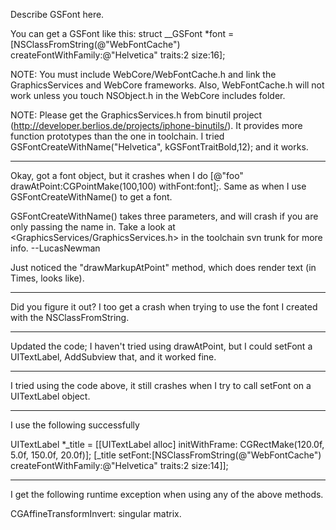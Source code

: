 Describe GSFont here.

You can get a GSFont like this:
struct __GSFont *font = [NSClassFromString(@"WebFontCache") createFontWithFamily:@"Helvetica" traits:2 size:16];

NOTE: You must include WebCore/WebFontCache.h and link the GraphicsServices and WebCore frameworks. Also, WebFontCache.h will not work unless you touch NSObject.h in the WebCore includes folder.

NOTE: Please get the GraphicsServices.h from binutil project (http://developer.berlios.de/projects/iphone-binutils/). It provides more function prototypes than the one in toolchain. I tried  GSFontCreateWithName("Helvetica", kGSFontTraitBold,12); and it works.

----
Okay, got a font object, but it crashes when I do [@"foo" drawAtPoint:CGPointMake(100,100) withFont:font];. Same as when I use GSFontCreateWithName() to get a font.

GSFontCreateWithName() takes three parameters, and will crash if you are only passing the name in. Take a look at <GraphicsServices/GraphicsServices.h> in the toolchain svn trunk for more info. --LucasNewman

Just noticed the "drawMarkupAtPoint" method, which does render text (in Times, looks like).

----
Did you figure it out? I too get a crash when trying to use the font I created with the NSClassFromString.

----
Updated the code; I haven't tried using drawAtPoint, but I could setFont a UITextLabel, AddSubview that, and it worked fine.

----
I tried using the code above, it still crashes when I try to call setFont on a UITextLabel object.

----
I use the following successfully

UITextLabel *_title = [[UITextLabel alloc] initWithFrame: CGRectMake(120.0f, 5.0f, 150.0f, 20.0f)];
[_title setFont:[NSClassFromString(@"WebFontCache") createFontWithFamily:@"Helvetica" traits:2 size:14]];

----
I get the following runtime exception when using any of the above methods.

CGAffineTransformInvert: singular matrix.
